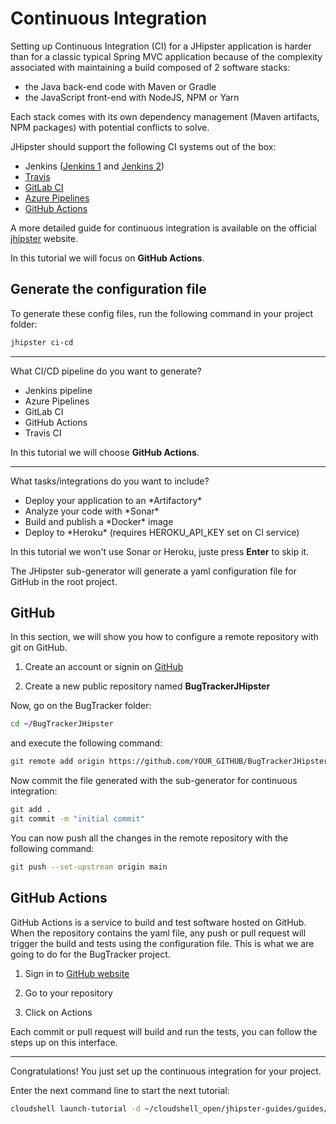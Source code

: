 # Continuous Integration

<walkthrough-tutorial-duration duration="10"></walkthrough-tutorial-duration>

Setting up Continuous Integration (CI) for a JHipster application is harder than for a classic typical Spring MVC application because 
of the complexity associated with maintaining a build composed of 2 software stacks:
* the Java back-end code with Maven or Gradle
* the JavaScript front-end with NodeJS, NPM or Yarn

Each stack comes with its own dependency management (Maven artifacts, NPM packages) with potential conflicts to solve.

JHipster should support the following CI systems out of the box:
* Jenkins ([Jenkins 1](https://www.jhipster.tech/setting-up-ci-jenkins1/) and [Jenkins 2](https://www.jhipster.tech/setting-up-ci-jenkins2/))
* [Travis](https://docs.travis-ci.com/user/getting-started/)
* [GitLab CI](https://about.gitlab.com/gitlab-ci/)
* [Azure Pipelines](https://docs.microsoft.com/fr-fr/azure/devops/pipelines/?view=vsts)
* [GitHub Actions](https://github.com/features/actions)

A more detailed guide for continuous integration is available on the official [jhipster](https://www.jhipster.tech/setting-up-ci/) website.

In this tutorial we will focus on **GitHub Actions**.

## Generate the configuration file

To generate these config files, run the following command in your project folder:
```bash
jhipster ci-cd
```

---

What CI/CD pipeline do you want to generate?

* Jenkins pipeline
* Azure Pipelines
* GitLab CI
* GitHub Actions
* Travis CI

In this tutorial we will choose **GitHub Actions**.

---

What tasks/integrations do you want to include?
* Deploy your application to an \*Artifactory\*
* Analyze your code with \*Sonar\* 
* Build and publish a \*Docker\* image
* Deploy to \*Heroku\* (requires HEROKU_API_KEY set on CI service)

In this tutorial we won't use Sonar or Heroku, juste press **Enter** to skip it.

The JHipster sub-generator will generate a yaml configuration file for GitHub in the <walkthrough-editor-open-file filePath="BugTrackerJHipster/.github/workflows/github-ci.yml">root project.</walkthrough-editor-open-file>



## GitHub
In this section, we will show you how to configure a remote repository with git on GitHub.

1. Create an account or signin on [GitHub](https://github.com/)

2. Create a new public repository named **BugTrackerJHipster**

Now, go on the BugTracker folder:
```bash
cd ~/BugTrackerJHipster
```

and execute the following command:
```bash
git remote add origin https://github.com/YOUR_GITHUB/BugTrackerJHipster
```

Now commit the file generated with the sub-generator for continuous integration:
```bash
git add .
git commit -m "initial commit"
```

You can now push all the changes in the remote repository with the following command:
```bash
git push --set-upstream origin main
```

## GitHub Actions
GitHub Actions is a service to build and test software hosted on GitHub. When the repository contains the yaml file, any push or pull request will trigger the build and tests using the <walkthrough-editor-open-file filePath="BugTrackerJHipster/.github/workflows/github-ci.yml">configuration file.</walkthrough-editor-open-file>
This is what we are going to do for the BugTracker project.

1. Sign in to [GitHub website](https://github.com/)

2. Go to your repository

3. Click on Actions

Each commit or pull request will build and run the tests, you can follow the steps up on this interface.

---

<walkthrough-conclusion-trophy></walkthrough-conclusion-trophy>

Congratulations! You just set up the continuous integration for your project.

Enter the next command line to start the next tutorial:

```bash
cloudshell launch-tutorial -d ~/cloudshell_open/jhipster-guides/guides/03_jhipster_app.md;
```
